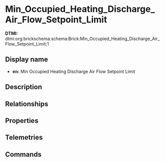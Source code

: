 # Min_Occupied_Heating_Discharge_Air_Flow_Setpoint_Limit
**DTMI:** dtmi:org:brickschema:schema:Brick:Min_Occupied_Heating_Discharge_Air_Flow_Setpoint_Limit;1
## Display name
- **en:** Min Occupied Heating Discharge Air Flow Setpoint Limit
## Description
## Relationships
## Properties
## Telemetries
## Commands
